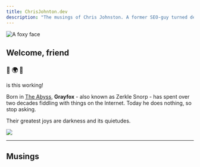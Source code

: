 ```yaml
---
title: ChrisJohnton.dev
description: "The musings of Chris Johnston. A former SEO-guy turned developer trying to find his place in the development world."
---
```

<img
  id="foxy"
  src="themes/hugo-classic/exampleSite/static/images/ChrisJohnston.jpg height=250px width=250px"
  alt="A foxy face">

## Welcome, friend

### :purple_heart: :earth_africa: :purple_heart:


is this working!

Born in [The Abyss](https://en.wikipedia.org/wiki/Edmonton), **Grayfox** - also known as Zerkle Snorp - has spent over two decades fiddling with things on the Internet. Today he does nothing, so stop asking.

Their greatest joys are darkness and its quietudes.

<img src="/images/partywizard.gif">

---

## Musings